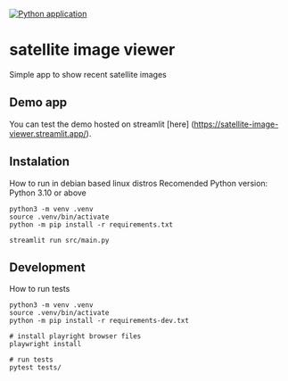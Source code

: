 [![Python application](https://github.com/rupestre-campos/satellite-image-viewer/actions/workflows/python-app.yml/badge.svg?branch=main)](https://github.com/rupestre-campos/satellite-image-viewer/actions/workflows/python-app.yml)
# satellite image viewer
Simple app to show recent satellite images

## Demo app
You can test the demo hosted on streamlit [here] (https://satellite-image-viewer.streamlit.app/).

## Instalation
How to run in debian based linux distros
Recomended Python version: Python 3.10 or above

```
python3 -m venv .venv
source .venv/bin/activate
python -m pip install -r requirements.txt

streamlit run src/main.py
```

## Development
How to run tests
```
python3 -m venv .venv
source .venv/bin/activate
python -m pip install -r requirements-dev.txt

# install playright browser files
playwright install

# run tests
pytest tests/
```
